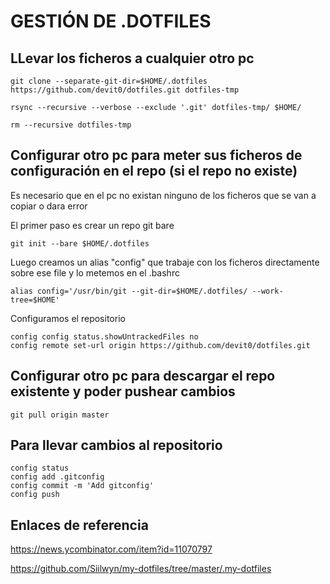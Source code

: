 # GESTIÓN DE .DOTFILES

## LLevar los ficheros a cualquier otro pc

~~~
git clone --separate-git-dir=$HOME/.dotfiles https://github.com/devit0/dotfiles.git dotfiles-tmp
~~~
~~~
rsync --recursive --verbose --exclude '.git' dotfiles-tmp/ $HOME/
~~~
~~~
rm --recursive dotfiles-tmp
~~~

## Configurar otro pc para meter sus ficheros de configuración en el repo (si el repo no existe)

Es necesario que en el pc no existan ninguno de los ficheros que se van a copiar o dara error

El primer paso es crear un repo git bare

~~~
git init --bare $HOME/.dotfiles
~~~

Luego creamos un alias "config" que trabaje con los ficheros directamente sobre ese file y lo metemos en el .bashrc

~~~
alias config='/usr/bin/git --git-dir=$HOME/.dotfiles/ --work-tree=$HOME'
~~~

Configuramos el repositorio

~~~
config config status.showUntrackedFiles no
config remote set-url origin https://github.com/devit0/dotfiles.git 
~~~

## Configurar otro pc para descargar el repo existente y poder pushear cambios

~~~
git pull origin master
~~~

## Para llevar cambios al repositorio

~~~
config status
config add .gitconfig
config commit -m 'Add gitconfig'
config push
~~~

## Enlaces de referencia

https://news.ycombinator.com/item?id=11070797

https://github.com/Siilwyn/my-dotfiles/tree/master/.my-dotfiles
